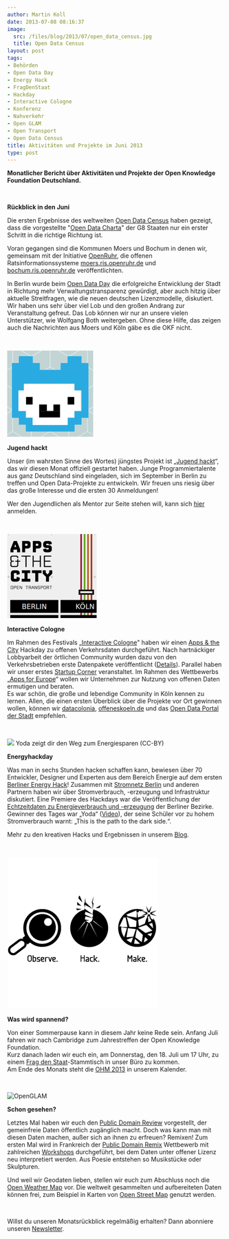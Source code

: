 ```yaml
---
author: Martin Koll
date: 2013-07-08 08:16:37
image:
  src: /files/blog/2013/07/open_data_census.jpg
  title: Open Data Census
layout: post
tags:
- Behörden
- Open Data Day
- Energy Hack
- FragDenStaat
- Hackday
- Interactive Cologne
- Konferenz
- Nahverkehr
- Open GLAM
- Open Transport
- Open Data Census
title: Aktivitäten und Projekte im Juni 2013
type: post
---
```


**Monatlicher Bericht über Aktivitäten und Projekte der Open Knowledge Foundation Deutschland.** 

 

**Rückblick in den Juni**

Die ersten Ergebnisse des weltweiten [Open Data Census](http://census.okfn.org/) haben gezeigt, dass die vorgestellte "[Open Data Charta](/blog/2013/06/open-is-the-new-normal-g8-mitglieder-zeichnen-open-data-charter)" der G8 Staaten nur ein erster Schritt in die richtige Richtung ist.

Voran gegangen sind die Kommunen Moers und Bochum in denen wir, gemeinsam mit der Initiative [OpenRuhr](http://openruhr.de/), die offenen Ratsinformationssysteme [moers.ris.openruhr.de](http://moers.ris.openruhr.de/) und [bochum.ris.openruhr.de](http://bochum.ris.openruhr.de/) veröffentlichten.

In Berlin wurde beim [Open Data Day](http://berlin.opendataday.de/) die erfolgreiche Entwicklung der Stadt in Richtung mehr Verwaltungstransparenz gewürdigt, aber auch hitzig über aktuelle Streitfragen, wie die neuen deutschen Lizenzmodelle, diskutiert. Wir haben uns sehr über viel Lob und den großen Andrang zur Veranstaltung gefreut. Das Lob können wir nur an unsere vielen Unterstützer, wie Wolfgang Both weitergeben. Ohne diese Hilfe, das zeigen auch die Nachrichten aus Moers und Köln gäbe es die OKF nicht. 

 

![Jugend hackt](/files/blog/2013/07/jugendhackt_fb.jpg)

**Jugend hackt**

Unser (im wahrsten Sinne des Wortes) jüngstes Projekt ist „[Jugend hackt](http://jugendhackt.de/)“, das wir diesen Monat offiziell gestartet haben. Junge Programmiertalente aus ganz Deutschland sind eingeladen, sich im September in Berlin zu treffen und Open Data-Projekte zu entwickeln. Wir freuen uns riesig über das große Interesse und die ersten 30 Anmeldungen!

Wer den Jugendlichen als Mentor zur Seite stehen will, kann sich [hier](https://youngrewiredstate.org/yrs-everywhere/yrs-berlin/apply/de) anmelden. 

 

![Apps & the City Cologne](/files/blog/2013/07/iacologne.jpg)

**Interactive Cologne**

Im Rahmen des Festivals „[Interactive Cologne](http://interactive-cologne.com/)" haben wir einen [Apps & the City](http://cologne.appsandthecity.net/) Hackday zu offenen Verkehrsdaten durchgeführt. Nach hartnäckiger Lobbyarbeit der örtlichen Community wurden dazu von den Verkehrsbetrieben erste Datenpakete veröffentlicht ([Details](/blog/2013/06/apps-the-city-cologne/)). Parallel haben wir unser erstes [Startup Corner](http://cologne.appsandthecity.net/startup/) veranstaltet. Im Rahmen des Wettbewerbs „[Apps for Europe](http://appsforeurope.eu/)“ wollen wir Unternehmen zur Nutzung von offenen Daten ermutigen und beraten.  
Es war schön, die große und lebendige Community in Köln kennen zu lernen. Allen, die einen ersten Überblick über die Projekte vor Ort gewinnen wollen, können wir [datacolonia](http://www.datacolonia.de/), [offeneskoeln.de](http://offeneskoeln.de/) und das [Open Data Portal der Stadt](http://www.offenedaten-koeln.de/) empfehlen.

 

![](https://farm4.staticflickr.com/3745/9100439330_169c84bd67_z.jpg) Yoda zeigt dir den Weg zum Energiesparen (CC-BY) 

**Energyhackday**

Was man in sechs Stunden hacken schaffen kann, bewiesen über 70 Entwickler, Designer und Experten aus dem Bereich Energie auf dem ersten [Berliner Energy Hack](http://energyhack.de/)! Zusammen mit [Stromnetz Berlin](http://www.stromnetz-berlin.de/de/index.htm) und anderen Partnern haben wir über Stromverbrauch, -erzeugung und Infrastruktur diskutiert. Eine Premiere des Hackdays war die Veröffentlichung der [Echtzeitdaten zu Energieverbrauch und -erzeugung](http://www.netzdaten-berlin.de/web/guest/suchen/-/details/web-service-last-und-erzeugung-berlin) der Berliner Bezirke. Gewinner des Tages war „Yoda“ ([Video](http://vimeo.com/68650398?t=0m52s)), der seine Schüler vor zu hohem Stromverbrauch warnt: „This is the path to the dark side.“.

Mehr zu den kreativen Hacks und Ergebnissen in unserem [Blog](/blog/2013/06/review-energy-hack-kreative-hacks-fur-die-energie-der-zukunft/).

 

![OHM2013](/files/blog/2013/07/OHM.jpg)

**Was wird spannend?**

Von einer Sommerpause kann in diesem Jahr keine Rede sein. Anfang Juli fahren wir nach Cambridge zum Jahrestreffen der Open Knowledge Foundation.  
Kurz danach laden wir euch ein, am Donnerstag, den 18. Juli um 17 Uhr, zu einem [Frag den Staat](https://fragdenstaat.de/)-Stammtisch in unser Büro zu kommen.  
Am Ende des Monats steht die [OHM 2013](https://ohm2013.org/site/) in unserem Kalender.

 

![OpenGLAM](/files/blog/2013/07/remix.jpeg)

**Schon gesehen?**

Letztes Mal haben wir euch den [Public Domain Review](http://publicdomainreview.org/) vorgestellt, der gemeinfreie Daten öffentlich zugänglich macht. Doch was kann man mit diesen Daten machen, außer sich an ihnen zu erfreuen? Remixen! Zum ersten Mal wird in Frankreich der [Public Domain Remix](http://publicdomainremix.org/) Wettbewerb mit zahlreichen [Workshops](http://openglam.org/2013/05/16/launch-of-the-public-domain-remix-contest-in-france/) durchgeführt, bei dem Daten unter offener Lizenz neu interpretiert werden. Aus Poesie entstehen so Musikstücke oder Skulpturen.

Und weil wir Geodaten lieben, stellen wir euch zum Abschluss noch die [Open Weather Map](http://openweathermap.org/) vor. Die weltweit gesammelten und aufbereiteten Daten können frei, zum Beispiel in Karten von [Open Street Map](http://openstreetmap.de/) genutzt werden.

 

Willst du unseren Monatsrückblick regelmäßig erhalten? Dann abonniere unseren [Newsletter](http://okfn.us5.list-manage.com/subscribe?u=929f1e07936386d34833e20d1&id=4ed2decd59).

 